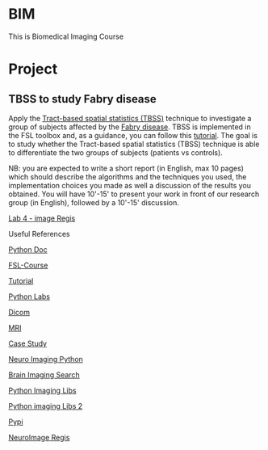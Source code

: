 # BIM
This is Biomedical Imaging Course


# Project

## TBSS to study Fabry disease
Apply the [Tract-based spatial statistics (TBSS)](https://www.sciencedirect.com/science/article/abs/pii/S1053811906001388) technique to investigate a group of subjects affected by the [Fabry disease](https://en.wikipedia.org/wiki/Fabry_disease). TBSS is implemented in the FSL toolbox and, as a guidance, you can follow this [tutorial](https://fsl.fmrib.ox.ac.uk/fsl/fslwiki/TBSS/UserGuide).
The goal is to study whether the Tract-based spatial statistics (TBSS) technique is able to differentiate the two groups of subjects (patients vs controls).



NB: you are expected to write a short report (in English, max 10 pages) which should describe the algorithms and the techniques you used, the implementation choices you made as well a discussion of the results you obtained. You will have 10'-15' to present your work in front of our research group (in English), followed by a 10'-15' discussion.

[Lab 4 - image Regis](https://github.com/InsightSoftwareConsortium/ITKElastix)


Useful References

[Python Doc](https://andysbrainbook.readthedocs.io/en/latest/TBSS/TBSS_Course/TBSS_04_TopUpEddy.html)

[FSL-Course](https://www.youtube.com/playlist?list=PLvgasosJnUVl_bt8VbERUyCLU93OG31h_)

[Tutorial](youtube.com/watch?v=4FVGn8vodkc)

[Python Labs](https://www.youtube.com/watch?v=M3ZWfamWrBM)

[Dicom](https://www.youtube.com/playlist?list=PLDSMLK7z8iamI9dF3QXG0bpWhJyAKmgjy)

[MRI](https://www.youtube.com/playlist?list=PLjJWtyuv5yrrVCp-Fq4C2CfwepIZ9n943)

[Case Study](https://www.youtube.com/watch?v=rTEwwkrJ6aI)

[Neuro Imaging Python](https://nipype.readthedocs.io/en/latest/)

[Brain Imaging Search](https://github.com/topics/brain-imaging?l=python)

[Python Imaging Libs](https://pycad.co/the-best-python-libraries-for-medical-imaging/)

[Python imaging Libs 2](https://medium.com/geekculture/a-look-into-the-world-of-medical-imaging-python-libraries-87bace7c1c98)

[Pypi](https://pypi.org/project/MedPy/)

[NeuroImage Regis](http://neuroimaging-data-science.org/content/006-image/003-registration.html)
